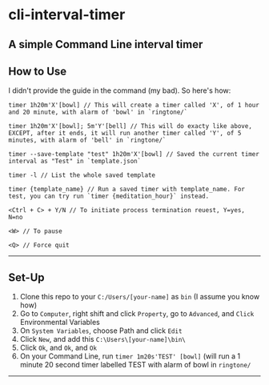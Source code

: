 # cli-interval-timer
A simple Command Line interval timer
---
## How to Use
I didn't provide the guide in the command (my bad). So here's how:
```
timer 1h20m'X'[bowl] // This will create a timer called 'X', of 1 hour and 20 minute, with alarm of 'bowl' in `ringtone/`

timer 1h20m'X'[bowl]; 5m'Y'[bell] // This will do exacty like above, EXCEPT, after it ends, it will run another timer called 'Y', of 5 minutes, with alarm of 'bell' in `ringtone/`

timer --save-template "test" 1h20m'X'[bowl] // Saved the current timer interval as "Test" in `template.json`

timer -l // List the whole saved template

timer {template_name} // Run a saved timer with template_name. For test, you can try run `timer {meditation_hour}` instead.

<Ctrl + C> + Y/N // To initiate process termination reuest, Y=yes, N=no

<W> // To pause

<Q> // Force quit

```

---
## Set-Up
1. Clone this repo to your `C:/Users/[your-name]` as `bin` (I assume you know how)
2. Go to `Computer`, right shift and click `Property`, go to `Advanced`, and `Click` Environmental Variables
3. On `System Variables`, choose Path and click `Edit`
4. Click `New`, and add this `C:\Users\[your-name]\bin\`
5. Click `Ok`, and `Ok`, and `Ok`
6. On your Command Line, run `timer 1m20s'TEST' [bowl]` (will run a 1 minute 20 second timer labelled TEST with alarm of bowl in `ringtone/`
---

